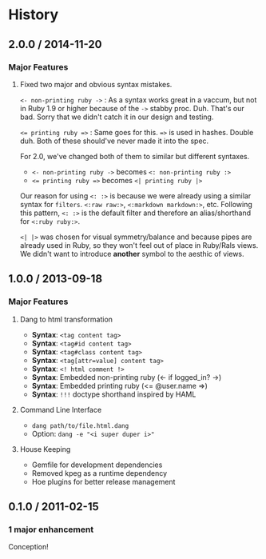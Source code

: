 # History

## 2.0.0 / 2014-11-20

### Major Features

1. Fixed two major and obvious syntax mistakes.

   `<- non-printing ruby ->` : As a syntax works great in a vaccum,
   but not in Ruby 1.9 or higher because of the `->` stabby proc.
   Duh. That's our bad. Sorry that we didn't catch it in our design
   and testing.

   `<= printing ruby =>` : Same goes for this. `=>` is used in hashes.
   Double duh. Both of these should've never made it into the spec.

   For 2.0, we've changed both of them to similar but different syntaxes.

   * `<- non-printing ruby ->` becomes  `<: non-printing ruby :>`
   * `<= printing ruby =>`     becomes  `<| printing ruby |>`

   Our reason for using `<: :>` is because we were already using a similar
   syntax for `filters`. `<:raw raw:>`, `<:markdown markdown:>`, etc.
   Following this pattern, `<: :>` is the default filter and therefore
   an alias/shorthand for `<:ruby ruby:>`.

   `<| |>` was chosen for visual symmetry/balance and because pipes are
   already used in Ruby, so they won't feel out of place in Ruby/Rals views.
   We didn't want to introduce **another** symbol to the aesthic of views.


## 1.0.0 / 2013-09-18

### Major Features

1. Dang to html transformation

   * **Syntax**: `<tag content tag>`
   * **Syntax**: `<tag#id content tag>`
   * **Syntax**: `<tag#class content tag>`
   * **Syntax**: `<tag[attr=value] content tag>`
   * **Syntax**: `<! html comment !>`
   * **Syntax**: Embedded non-printing ruby (<- if logged_in? ->)
   * **Syntax**: Embedded printing ruby (<= @user.name =>)
   * **Syntax**: `!!!` doctype shorthand inspired by HAML

2. Command Line Interface

   * `dang path/to/file.html.dang`
   * Option: `dang -e "<i super duper i>"`

3. House Keeping

   * Gemfile for development dependencies
   * Removed kpeg as a runtime dependency
   * Hoe plugins for better release management

## 0.1.0 / 2011-02-15

### 1 major enhancement

Conception!
